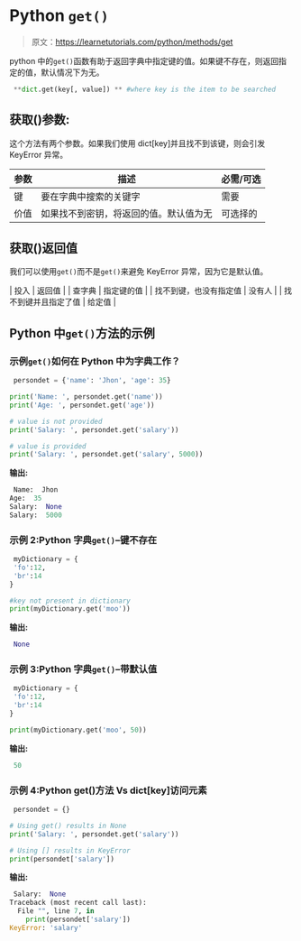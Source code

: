 # Python `get()`

> 原文：<https://learnetutorials.com/python/methods/get>

python 中的`get()`函数有助于返回字典中指定键的值。如果键不存在，则返回指定的值，默认情况下为无。

```py
 **dict.get(key[, value]) ** #where key is the item to be searched 

```

## 获取()参数:

这个方法有两个参数。如果我们使用 dict[key]并且找不到该键，则会引发 KeyError 异常。

| 参数 | 描述 | 必需/可选 |
| --- | --- | --- |
| 键 | 要在字典中搜索的关键字 | 需要 |
| 价值 | 如果找不到密钥，将返回的值。默认值为无 | 可选择的 |

## 获取()返回值

我们可以使用`get()`而不是`get()`来避免 KeyError 异常，因为它是默认值。

| 投入 | 返回值 |
| 查字典 | 指定键的值 |
| 找不到键，也没有指定值 | 没有人 |
| 找不到键并且指定了值 | 给定值 |

## Python 中`get()`方法的示例

### 示例`get()`如何在 Python 中为字典工作？

```py
 persondet = {'name': 'Jhon', 'age': 35}

print('Name: ', persondet.get('name'))
print('Age: ', persondet.get('age'))

# value is not provided
print('Salary: ', persondet.get('salary'))

# value is provided
print('Salary: ', persondet.get('salary', 5000)) 

```

**输出:**

```py
 Name:  Jhon
Age:  35
Salary:  None
Salary:  5000 
```

### 示例 2:Python 字典`get()`–键不存在

```py
 myDictionary = {
 'fo':12,
 'br':14
}

#key not present in dictionary
print(myDictionary.get('moo')) 

```

**输出:**

```py
 None 
```

### 示例 3:Python 字典`get()`–带默认值

```py
 myDictionary = {
 'fo':12,
 'br':14
}

print(myDictionary.get('moo', 50)) 

```

**输出:**

```py
 50 
```

### 示例 4:Python get()方法 Vs dict[key]访问元素

```py
 persondet = {}

# Using get() results in None
print('Salary: ', persondet.get('salary'))

# Using [] results in KeyError
print(persondet['salary']) 

```

**输出:**

```py
 Salary:  None
Traceback (most recent call last):
  File "", line 7, in 
    print(persondet['salary'])
KeyError: 'salary' 
```